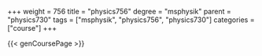+++
weight = 756
title = "physics756"
degree = "msphysik"
parent = "physics730"
tags = ["msphysik", "physics756", "physics730"]
categories = ["course"]
+++

{{< genCoursePage >}}
